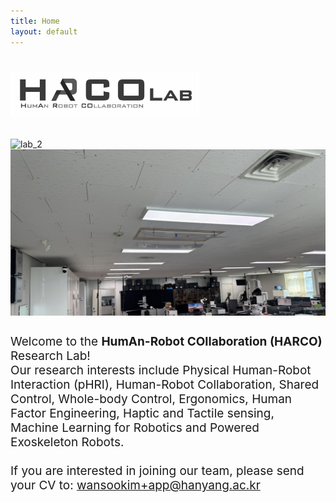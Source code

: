 ```yaml
---
title: Home
layout: default
---
```


<!-- HARCO 로고 -->
<h1 class="animate__animated animate__fadeIn">
  <img src="images/harc.png" loading="lazy" style="width: 60%" />
</h1>

<!-- Swiper CSS -->
<link rel="stylesheet" href="https://cdn.jsdelivr.net/npm/swiper@10/swiper-bundle.min.css" />

<style>
  .mySwiper {
    width: 100%;
    margin: 30px 0;
    aspect-ratio: 16 / 9;  /* 원하는 비율로 고정 */
    max-height: 70vh;      /* 너무 높아지지 않게 상한 */
    min-height: 280px;     /* 너무 낮아지지 않게 하한 */
    overflow: hidden;
    min-height: 0;
  }
  .mySwiper .swiper-slide img {
    width: 100%;
    height: 100%;
    object-fit: cover;    /* 꽉 채우기(잘림 감수) */
    display: block;
  }
</style>

<div class="swiper mySwiper">
  <div class="swiper-wrapper">
    <div class="swiper-slide"><img src="/images/lab_2.png" alt="lab_2"></div>
    <div class="swiper-slide"><img src="/images/lab_1.png" alt="lab_1"></div>
    <div class="swiper-slide"><img src="/images/lab_3.png" alt="lab_3"></div>
  </div>

  <!-- 화살표 -->
  <div class="swiper-button-next"></div>
  <div class="swiper-button-prev"></div>
  <!-- 페이지네이션 -->
  <div class="swiper-pagination"></div>
</div>

<!-- Swiper JS -->
<script src="https://cdn.jsdelivr.net/npm/swiper@10/swiper-bundle.min.js"></script>
<script>
  const swiper = new Swiper(".mySwiper", {
    loop: true,
    pagination: { el: ".swiper-pagination", clickable: true },
    navigation: { nextEl: ".swiper-button-next", prevEl: ".swiper-button-prev" },
  });
</script>

<!-- 소개 문구 -->
<div class="animate__animated animate__fadeInDown" style="font-size: 19px; text-align:left">
Welcome to the <b>HumAn-Robot COllaboration (HARCO)</b> Research Lab! <br>
Our research interests include Physical Human-Robot Interaction (pHRI), Human-Robot Collaboration, Shared Control, Whole-body Control, Ergonomics, Human Factor Engineering, Haptic and Tactile sensing, Machine Learning for Robotics and Powered Exoskeleton Robots.
<br><br>
</div>

<div class="animate__animated animate__fadeInDown" style="font-size: 19px; text-align:left">
If you are interested in joining our team, please send your CV to:
<a href='mailto:wansookim+app@hanyang.ac.kr'>wansookim+app@hanyang.ac.kr</a>
</div>